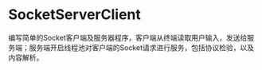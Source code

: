 # SocketServerClient
编写简单的Socket客户端及服务器程序，客户端从终端读取用户输入，发送给服务端；服务端开启线程池对客户端的Socket请求进行服务，包括协议检验，以及内容解析。
